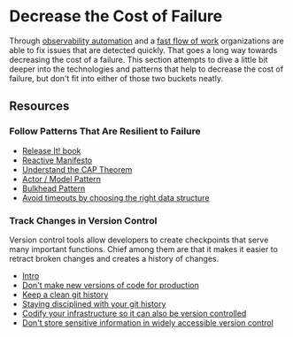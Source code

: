 # Decrease the Cost of Failure

Through [observability automation](https://github.com/pragmint/best-practices/blob/main/inexpensive-correctness-verification/observability.md) and a [fast flow of work](https://github.com/pragmint/best-practices/blob/main/fun/flow.md#Flow-of-Work) organizations are able to fix issues that are detected quickly. That goes a long way towards decreasing the cost of a failure. This section attempts to dive a little bit deeper into the technologies and patterns that help to decrease the cost of failure, but don't fit into either of those two buckets neatly.

## Resources

### Follow Patterns That Are Resilient to Failure

- [Release It! book](https://www.amazon.com/Release-Design-Deploy-Production-Ready-Software/dp/1680502395)
- [Reactive Manifesto](https://www.reactivemanifesto.org/)
- [Understand the CAP Theorem](https://groups.csail.mit.edu/tds/papers/Gilbert/Brewer2.pdf)
- [Actor / Model Pattern](https://mattferderer.com/what-is-the-actor-model-and-when-should-you-use-it)
- [Bulkhead Pattern](https://docs.microsoft.com/en-us/azure/architecture/patterns/bulkhead)
- [Avoid timeouts by choosing the right data structure](https://medium.com/omarelgabrys-blog/data-structures-a-quick-comparison-6689d725b3b0)

### Track Changes in Version Control

Version control tools allow developers to create checkpoints that serve many important functions. Chief among them are that it makes it easier to retract broken changes and creates a history of changes.

- [Intro](https://cloud.google.com/architecture/devops/devops-tech-version-control)
- [Don't make new versions of code for production](https://github.com/97-things/97-things-every-programmer-should-know/tree/master/en/thing_61)
- [Keep a clean git history](https://simplabs.com/blog/2021/05/26/keeping-a-clean-git-history/)
- [Staying disciplined with your git history](https://8thlight.com/blog/makis-otman/2015/07/08/git-disciplined.html)
- [Codify your infrastructure so it can also be version controlled](https://dzone.com/articles/secure-terraform-delivery-pipeline-best-practices)
- [Don't store sensitive information in widely accessible version control](https://12factor.net/config)
